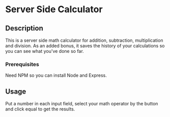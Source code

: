 # Server Side Calculator

## Description

This is a server side math calculator for addition, subtraction, multiplication and division.
As an added bonus, it saves the history of your calculations so you can see what you've done so far.

### Prerequisites

Need NPM so you can install Node and Express.

## Usage

Put a number in each input field, select your math operator by the button and click equal to get the results.
